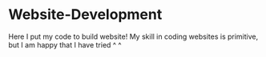 # Website-Development
Here I put my code to build website! My skill in coding websites is primitive, but I am happy that I have tried ^ ^
